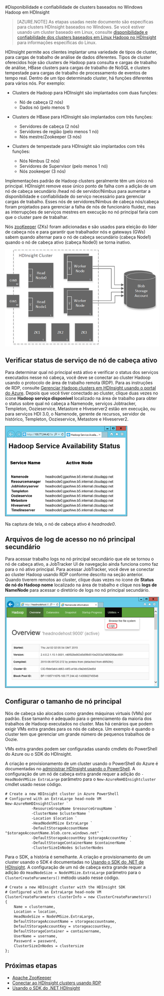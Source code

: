 <properties
    pageTitle="Disponibilidade de Hadoop clusters de HDInsight | Microsoft Azure"
    description="HDInsight implanta clusters altamente disponíveis e confiáveis com um nó de cabeça adicional."
    services="hdinsight"
    tags="azure-portal"
    editor="cgronlun"
    manager="jhubbard"
    authors="mumian"
    documentationCenter=""/>

<tags
    ms.service="hdinsight"
    ms.workload="big-data"
    ms.tgt_pltfrm="na"
    ms.devlang="multiple"
    ms.topic="article"
    ms.date="10/21/2016"
    ms.author="jgao"/>


#<a name="availability-and-reliability-of-windows-based-hadoop-clusters-in-hdinsight"></a>Disponibilidade e confiabilidade de clusters baseados no Windows Hadoop em HDInsight


>[AZURE.NOTE] As etapas usadas neste documento são específicas para clusters HDInsight baseados no Windows. Se você estiver usando um cluster baseado em Linux, consulte [disponibilidade e confiabilidade dos clusters baseados em Linux Hadoop no HDInsight](hdinsight-high-availability-linux.md) para informações específicas do Linux.

HDInsight permite aos clientes implantar uma variedade de tipos de cluster, para cargas de trabalho de análise de dados diferentes. Tipos de cluster oferecidos hoje são clusters de Hadoop para consulta e cargas de trabalho de análise, HBase clusters para cargas de trabalho de NoSQL e clusters tempestade para cargas de trabalho de processamento de eventos de tempo real. Dentro de um tipo determinado cluster, há funções diferentes para vários nós. Por exemplo:



- Clusters de Hadoop para HDInsight são implantados com duas funções:
    - Nó de cabeça (2 nós)
    - Dados nó (pelo menos 1)

- Clusters de HBase para HDInsight são implantados com três funções:
    - Servidores de cabeça (2 nós)
    - Servidores de região (pelo menos 1 nó)
    - Nós mestre/Zookeeper (3 nós)

- Clusters de tempestade para HDInsight são implantados com três funções:
    - Nós Nimbus (2 nós)
    - Servidores de Supervisor (pelo menos 1 nó)
    - Nós zookeeper (3 nós)

Implementações padrão de Hadoop clusters geralmente têm um único nó principal. HDInsight remove esse único ponto de falha com a adição de um nó de cabeça secundário /head nó de servidor/Nimbus para aumentar a disponibilidade e confiabilidade do serviço necessário para gerenciar cargas de trabalho. Esses nós de servidores/Nimbus de cabeça nós/cabeça foram projetados para gerenciar a falha de nós de funcionário fluidez, mas as interrupções de serviços mestres em execução no nó principal faria com que o cluster pare de trabalhar.


Nós [zooKeeper](http://zookeeper.apache.org/ ) (ZKs) foram adicionadas e são usados para eleição do líder de cabeça nós e para garantir que trabalhador nós e gateways (GWs) sabem quando alternar para o nó de cabeça secundário (cabeça Node1) quando o nó de cabeça ativo (cabeça Node0) se torna inativo.

![Diagrama de nós de cabeça altamente confiáveis na implementação HDInsight Hadoop.](./media/hdinsight-high-availability/hadoop.high.availability.architecture.diagram.png)




## <a name="check-active-head-node-service-status"></a>Verificar status de serviço de nó de cabeça ativo
Para determinar qual nó principal está ativo e verificar o status dos serviços executados nesse nó cabeça, você deve se conectar ao cluster Hadoop usando o protocolo de área de trabalho remota (RDP). Para as instruções de RDP, consulte [Gerenciar Hadoop clusters em HDInsight usando o portal do Azure](hdinsight-administer-use-management-portal.md#connect-to-hdinsight-clusters-by-using-rdp). Depois que você tiver conectado ao cluster, clique duas vezes no ícone **Hadoop serviço disponível** localizado na área de trabalho para obter o status sobre qual nó cabeça a Namenode, serviços Jobtracker, Templeton, Oozieservice, Metastore e Hiveserver2 estão em execução, ou para serviços HDI 3.0, o Namenode, gerente de recursos, servidor de histórico, Templeton, Oozieservice, Metastore e Hiveserver2.

![](./media/hdinsight-high-availability/Hadoop.Service.Availability.Status.png)

Na captura de tela, o nó de cabeça ativo é *headnode0*.

## <a name="access-log-files-on-the-secondary-head-node"></a>Arquivos de log de acesso no nó principal secundário

Para acessar trabalho logs no nó principal secundário que ele se tornou o nó de cabeça ativo, a JobTracker UI de navegação ainda funciona como faz para o nó ativo principal. Para acessar JobTracker, você deve se conectar ao cluster Hadoop usando RDP conforme descrito na seção anterior. Quando tiverem remotos ao cluster, clique duas vezes no ícone de **Status de nó do Hadoop nome** localizado na área de trabalho e clique nos **logs de NameNode** para acessar o diretório de logs no nó principal secundário.

![](./media/hdinsight-high-availability/Hadoop.Head.Node.Log.Files.png)


## <a name="configure-head-node-size"></a>Configurar o tamanho de nó principal
Nós de cabeça são alocados como grandes máquinas virtuais (VMs) por padrão. Esse tamanho é adequado para o gerenciamento da maioria dos trabalhos de Hadoop executados no cluster. Mas há cenários que podem exigir VMs extra grandes para os nós de cabeça. Um exemplo é quando o cluster tem que gerenciar um grande número de pequenos trabalhos de Oozie.

VMs extra grandes podem ser configuradas usando cmdlets do PowerShell do Azure ou o SDK do HDInsight.

A criação e provisionamento de um cluster usando o PowerShell do Azure é documentadas no [administrar HDInsight usando o PowerShell](hdinsight-administer-use-powershell.md). A configuração de um nó de cabeça extra grande requer a adição do `-HeadNodeVMSize ExtraLarge` parâmetro para o `New-AzureRmHDInsightcluster` cmdlet usado nesse código.

    # Create a new HDInsight cluster in Azure PowerShell
    # Configured with an ExtraLarge head-node VM
    New-AzureRmHDInsightCluster `
                -ResourceGroupName $resourceGroupName `
                -ClusterName $clusterName ` 
                -Location $location `
                -HeadNodeVMSize ExtraLarge `
                -DefaultStorageAccountName "$storageAccountName.blob.core.windows.net" `
                -DefaultStorageAccountKey $storageAccountKey `
                -DefaultStorageContainerName $containerName  `
                -ClusterSizeInNodes $clusterNodes

Para o SDK, a história é semelhante. A criação e provisionamento de um cluster usando o SDK é documentadas no [Usando o SDK do .NET de HDInsight](hdinsight-provision-clusters.md#sdk). A configuração de um nó de cabeça extra grande requer a adição do `HeadNodeSize = NodeVMSize.ExtraLarge` parâmetro para o `ClusterCreateParameters()` método usado nesse código.

    # Create a new HDInsight cluster with the HDInsight SDK
    # Configured with an ExtraLarge head-node VM
    ClusterCreateParameters clusterInfo = new ClusterCreateParameters()
    {
        Name = clustername,
        Location = location,
        HeadNodeSize = NodeVMSize.ExtraLarge,
        DefaultStorageAccountName = storageaccountname,
        DefaultStorageAccountKey = storageaccountkey,
        DefaultStorageContainer = containername,
        UserName = username,
        Password = password,
        ClusterSizeInNodes = clustersize
    };


## <a name="next-steps"></a>Próximas etapas

- [Apache ZooKeeper](http://zookeeper.apache.org/ )
- [Conectar ao HDInsight clusters usando RDP](hdinsight-administer-use-management-portal.md#rdp)
- [Usando o SDK do .NET HDInsight](hdinsight-provision-clusters.md#sdk)

